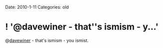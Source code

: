 Date: 2010-1-11
Categories: old

# ! '@davewiner - that''s ismism - y...'

@<a href="http://twitter.com/davewiner" class="aktt_username">davewiner</a> - that's ismism - you ismist.
